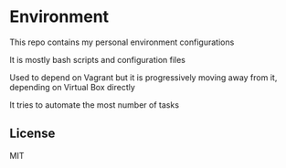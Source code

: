 # Environment

This repo contains my personal environment configurations

It is mostly bash scripts and configuration files

Used to depend on Vagrant but it is progressively moving away from it, depending on Virtual Box directly

It tries to automate the most number of tasks

## License

MIT
